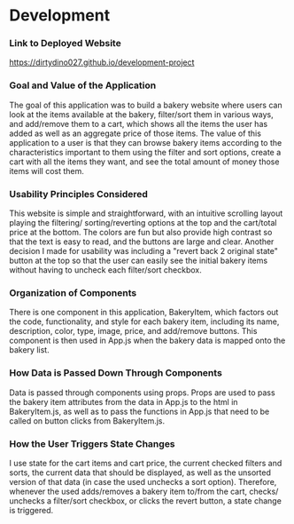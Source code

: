 # Development

### Link to Deployed Website
https://dirtydino027.github.io/development-project

### Goal and Value of the Application
The goal of this application was to build a bakery website where users can look at the items
available at the bakery, filter/sort them in various ways, and add/remove them to a cart, which
shows all the items the user has added as well as an aggregate price of those items. The value
of this application to a user is that they can browse bakery items according to the characteristics
important to them using the filter and sort options, create a cart with all the items they want,
and see the total amount of money those items will cost them.

### Usability Principles Considered
This website is simple and straightforward, with an intuitive scrolling layout playing the filtering/
sorting/reverting options at the top and the cart/total price at the bottom. The colors are fun but
also provide high contrast so that the text is easy to read, and the buttons are large and clear.
Another decision I made for usability was including a "revert back 2 original state" button at the top
so that the user can easily see the initial bakery items without having to uncheck each filter/sort
checkbox.

### Organization of Components
There is one component in this application, BakeryItem, which factors out the code, functionality, and
style for each bakery item, including its name, description, color, type, image, price, and add/remove
buttons. This component is then used in App.js when the bakery data is mapped onto the bakery list.

### How Data is Passed Down Through Components
Data is passed through components using props. Props are used to pass the bakery item attributes from
the data in App.js to the html in BakeryItem.js, as well as to pass the functions in App.js that need
to be called on button clicks from BakeryItem.js.

### How the User Triggers State Changes
I use state for the cart items and cart price, the current checked filters and sorts, the current
data that should be displayed, as well as the unsorted version of that data (in case the used unchecks
a sort option). Therefore, whenever the used adds/removes a bakery item to/from the cart, checks/
unchecks a filter/sort checkbox, or clicks the revert button, a state change is triggered.

